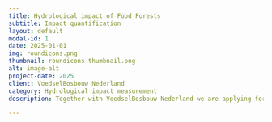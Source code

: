 ```yaml
---
title: Hydrological impact of Food Forests
subtitle: Impact quantification
layout: default
modal-id: 1
date: 2025-01-01
img: roundicons.png
thumbnail: roundicons-thumbnail.png
alt: image-alt
project-date: 2025
client: VoedselBosbouw Nederland
category: Hydrological impact measurement
description: Together with VoedselBosbouw Nederland we are applying for funding to research the (hydrological) impact of Food Forests in the Netherlands. This, to continue the work of the National Monitor Programme and help proliferate the Food Forest movement in the Netherlands.

---
```

